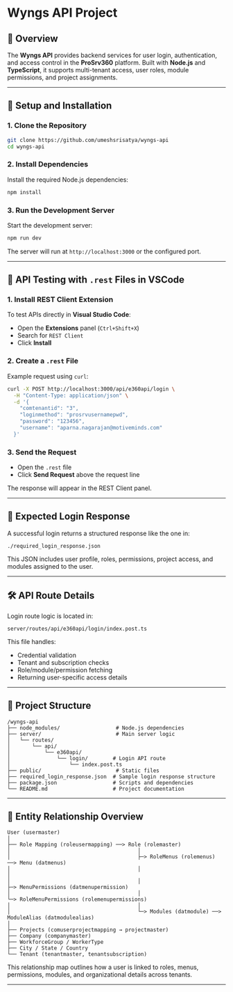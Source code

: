 # Wyngs API Project

## 📘 Overview

The **Wyngs API** provides backend services for user login, authentication, and access control in the **ProSrv360** platform. Built with **Node.js** and **TypeScript**, it supports multi-tenant access, user roles, module permissions, and project assignments.

---

## 🔧 Setup and Installation

### 1. Clone the Repository

```bash
git clone https://github.com/umeshsrisatya/wyngs-api
cd wyngs-api
```

### 2. Install Dependencies

Install the required Node.js dependencies:

```bash
npm install
```

### 3. Run the Development Server

Start the development server:

```bash
npm run dev
```

The server will run at `http://localhost:3000` or the configured port.

---

## 🧪 API Testing with `.rest` Files in VSCode

### 1. Install REST Client Extension

To test APIs directly in **Visual Studio Code**:

-   Open the **Extensions** panel (`Ctrl+Shift+X`)
-   Search for `REST Client`
-   Click **Install**

### 2. Create a `.rest` File

Example request using `curl`:

```bash
curl -X POST http://localhost:3000/api/e360api/login \
  -H "Content-Type: application/json" \
  -d '{
    "comtenantid": "3",
    "loginmethod": "prosrvusernamepwd",
    "password": "123456",
    "username": "aparna.nagarajan@motiveminds.com"
  }'
```

### 3. Send the Request

-   Open the `.rest` file
-   Click **Send Request** above the request line

The response will appear in the REST Client panel.

---

## 📝 Expected Login Response

A successful login returns a structured response like the one in:

```
./required_login_response.json
```

This JSON includes user profile, roles, permissions, project access, and modules assigned to the user.

---

## 🛠 API Route Details

Login route logic is located in:

```
server/routes/api/e360api/login/index.post.ts
```

This file handles:

-   Credential validation
-   Tenant and subscription checks
-   Role/module/permission fetching
-   Returning user-specific access details

---

## 📂 Project Structure

```
/wyngs-api
├── node_modules/                  # Node.js dependencies
├── server/                        # Main server logic
│   └── routes/
│       └── api/
│           └── e360api/
│               └── login/        # Login API route
│                   └── index.post.ts
├── public/                        # Static files
├── required_login_response.json  # Sample login response structure
├── package.json                  # Scripts and dependencies
└── README.md                     # Project documentation
```

---

## 🧭 Entity Relationship Overview

```text
User (usermaster)
│
├── Role Mapping (roleusermapping) ──> Role (rolemaster)
│                                         │
│                                         ├─> RoleMenus (rolemenus) ──> Menu (datmenus)
│                                         │                               │
│                                         │                               ├─> MenuPermissions (datmenupermission)
│                                         │                               └─> RoleMenuPermissions (rolemenupermissions)
│                                         │
│                                         └─> Modules (datmodule) ──> ModuleAlias (datmodulealias)
│
├── Projects (comuserprojectmapping → projectmaster)
├── Company (companymaster)
├── WorkforceGroup / WorkerType
├── City / State / Country
└── Tenant (tenantmaster, tenantsubscription)
```

This relationship map outlines how a user is linked to roles, menus, permissions, modules, and organizational details across tenants.

---
